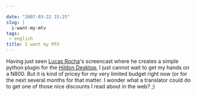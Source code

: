 ```yaml
---

date: "2007-03-22 15:25"
slug: |
  i-want-my-mtv
tags:
 - english
title: I want my MTV
---
```


Having just seen [Lucas
Rocha](http://blogs.gnome.org/view/lucasr/2007/03/22/0)\'s screencast
where he creates a simple python plugin for the [Hildon
Desktop](https://stage.maemo.org/svn/maemo/projects/haf/trunk/hildon-desktop/),
I just cannot wait to get my hands on a N800. But it is kind of pricey
for my very limited budget right now (or for the next several months for
that matter. I wonder what a translator could do to get one of those
nice discounts I read about in the web? ;)

